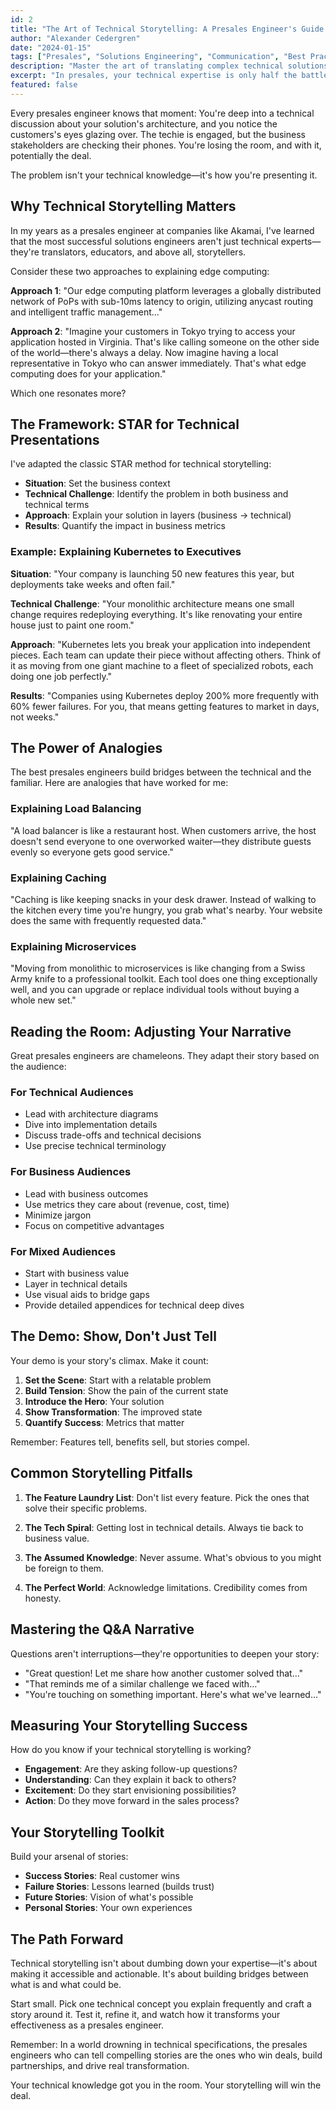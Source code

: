 ```yaml
---
id: 2
title: "The Art of Technical Storytelling: A Presales Engineer's Guide to Winning Hearts and Deals"
author: "Alexander Cedergren"
date: "2024-01-15"
tags: ["Presales", "Solutions Engineering", "Communication", "Best Practices"]
description: "Master the art of translating complex technical solutions into compelling narratives that resonate with both technical and business stakeholders."
excerpt: "In presales, your technical expertise is only half the battle. The real magic happens when you can weave that knowledge into stories that inspire action and drive decisions."
featured: false
---
```


Every presales engineer knows that moment: You're deep into a technical discussion about your solution's architecture, and you notice the customers's eyes glazing over. The techie is engaged, but the business stakeholders are checking their phones. You're losing the room, and with it, potentially the deal.

The problem isn't your technical knowledge—it's how you're presenting it.

## Why Technical Storytelling Matters

In my years as a presales engineer at companies like Akamai, I've learned that the most successful solutions engineers aren't just technical experts—they're translators, educators, and above all, storytellers.

Consider these two approaches to explaining edge computing:

**Approach 1**: "Our edge computing platform leverages a globally distributed network of PoPs with sub-10ms latency to origin, utilizing anycast routing and intelligent traffic management..."

**Approach 2**: "Imagine your customers in Tokyo trying to access your application hosted in Virginia. That's like calling someone on the other side of the world—there's always a delay. Now imagine having a local representative in Tokyo who can answer immediately. That's what edge computing does for your application."

Which one resonates more?

## The Framework: STAR for Technical Presentations

I've adapted the classic STAR method for technical storytelling:

- **Situation**: Set the business context
- **Technical Challenge**: Identify the problem in both business and technical terms
- **Approach**: Explain your solution in layers (business → technical)
- **Results**: Quantify the impact in business metrics

### Example: Explaining Kubernetes to Executives

**Situation**: "Your company is launching 50 new features this year, but deployments take weeks and often fail."

**Technical Challenge**: "Your monolithic architecture means one small change requires redeploying everything. It's like renovating your entire house just to paint one room."

**Approach**: "Kubernetes lets you break your application into independent pieces. Each team can update their piece without affecting others. Think of it as moving from one giant machine to a fleet of specialized robots, each doing one job perfectly."

**Results**: "Companies using Kubernetes deploy 200% more frequently with 60% fewer failures. For you, that means getting features to market in days, not weeks."

## The Power of Analogies

The best presales engineers build bridges between the technical and the familiar. Here are analogies that have worked for me:

### Explaining Load Balancing
"A load balancer is like a restaurant host. When customers arrive, the host doesn't send everyone to one overworked waiter—they distribute guests evenly so everyone gets good service."

### Explaining Caching
"Caching is like keeping snacks in your desk drawer. Instead of walking to the kitchen every time you're hungry, you grab what's nearby. Your website does the same with frequently requested data."

### Explaining Microservices
"Moving from monolithic to microservices is like changing from a Swiss Army knife to a professional toolkit. Each tool does one thing exceptionally well, and you can upgrade or replace individual tools without buying a whole new set."

## Reading the Room: Adjusting Your Narrative

Great presales engineers are chameleons. They adapt their story based on the audience:

### For Technical Audiences
- Lead with architecture diagrams
- Dive into implementation details
- Discuss trade-offs and technical decisions
- Use precise technical terminology

### For Business Audiences
- Lead with business outcomes
- Use metrics they care about (revenue, cost, time)
- Minimize jargon
- Focus on competitive advantages

### For Mixed Audiences
- Start with business value
- Layer in technical details
- Use visual aids to bridge gaps
- Provide detailed appendices for technical deep dives

## The Demo: Show, Don't Just Tell

Your demo is your story's climax. Make it count:

1. **Set the Scene**: Start with a relatable problem
2. **Build Tension**: Show the pain of the current state
3. **Introduce the Hero**: Your solution
4. **Show Transformation**: The improved state
5. **Quantify Success**: Metrics that matter

Remember: Features tell, benefits sell, but stories compel.

## Common Storytelling Pitfalls

1. **The Feature Laundry List**: Don't list every feature. Pick the ones that solve their specific problems.

2. **The Tech Spiral**: Getting lost in technical details. Always tie back to business value.

3. **The Assumed Knowledge**: Never assume. What's obvious to you might be foreign to them.

4. **The Perfect World**: Acknowledge limitations. Credibility comes from honesty.

## Mastering the Q&A Narrative

Questions aren't interruptions—they're opportunities to deepen your story:

- "Great question! Let me share how another customer solved that..."
- "That reminds me of a similar challenge we faced with..."
- "You're touching on something important. Here's what we've learned..."

## Measuring Your Storytelling Success

How do you know if your technical storytelling is working?

- **Engagement**: Are they asking follow-up questions?
- **Understanding**: Can they explain it back to others?
- **Excitement**: Do they start envisioning possibilities?
- **Action**: Do they move forward in the sales process?

## Your Storytelling Toolkit

Build your arsenal of stories:
- **Success Stories**: Real customer wins
- **Failure Stories**: Lessons learned (builds trust)
- **Future Stories**: Vision of what's possible
- **Personal Stories**: Your own experiences

## The Path Forward

Technical storytelling isn't about dumbing down your expertise—it's about making it accessible and actionable. It's about building bridges between what is and what could be.

Start small. Pick one technical concept you explain frequently and craft a story around it. Test it, refine it, and watch how it transforms your effectiveness as a presales engineer.

Remember: In a world drowning in technical specifications, the presales engineers who can tell compelling stories are the ones who win deals, build partnerships, and drive real transformation.

Your technical knowledge got you in the room. Your storytelling will win the deal.